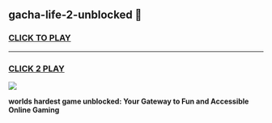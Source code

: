 
## gacha-life-2-unblocked 👋
<h3>
<a href="https://premium.freeplayer.one?title=gacha-life-2-unblocked&ref=14F">CLICK TO PLAY</a></h3>
<hr>

<h3>
<a href="https://premium.freeplayer.one?title=gacha-life-2-unblocked&ref=14F">CLICK 2 PLAY</a>
  
</h3>

<a href="https://premium.freeplayer.one?title=gacha-life-2-unblocked&ref=12F/"><img src="https://clearcache.store/games.png"></a>


**worlds hardest game unblocked: Your Gateway to Fun and Accessible Online Gaming**
